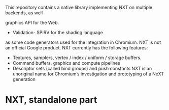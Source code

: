 This repository contains a native library implementing NXT on multiple backends, as well 

graphics API for the Web. 
- Validation- SPIRV for the shading language

as some code generators used for the integration in Chromium. NXT is not an official Google product.
NXT currently has the following features:
- Textures, samplers, vertex / index / uniform / storage buffers.
- Command buffers, graphics and compute pipelines
- Descriptor sets (called bind groups) and push constants
NXT is an unoriginal name for Chromium’s investigation and prototyping of a NeXT generation 
# NXT, standalone part

